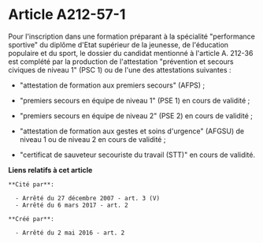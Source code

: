 # Article A212-57-1

Pour l'inscription dans une formation préparant à la spécialité "performance sportive" du diplôme d'Etat supérieur de la
jeunesse, de l'éducation populaire et du sport, le dossier du candidat mentionné à l'article A. 212-36 est complété par la
production de l'attestation "prévention et secours civiques de niveau 1" (PSC 1) ou de l'une des attestations suivantes :

- "attestation de formation aux premiers secours" (AFPS) ;

- "premiers secours en équipe de niveau 1" (PSE 1) en cours de validité ;

- "premiers secours en équipe de niveau 2" (PSE 2) en cours de validité ;

- "attestation de formation aux gestes et soins d'urgence" (AFGSU) de niveau 1 ou de niveau 2 en cours de validité ;

- "certificat de sauveteur secouriste du travail (STT)" en cours de validité.

**Liens relatifs à cet article**

	**Cité par**:

	  - Arrêté du 27 décembre 2007 - art. 3 (V)
	  - Arrêté du 6 mars 2017 - art. 2

	**Créé par**:

	  - Arrêté du 2 mai 2016 - art. 2
